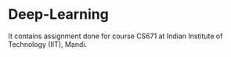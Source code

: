 # Deep-Learning
It contains assignment done for course CS671 at Indian Institute of Technology (IIT), Mandi.

